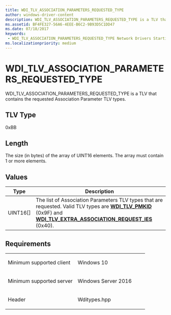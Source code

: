 ```yaml
---
title: WDI_TLV_ASSOCIATION_PARAMETERS_REQUESTED_TYPE
author: windows-driver-content
description: WDI_TLV_ASSOCIATION_PARAMETERS_REQUESTED_TYPE is a TLV that contains the requested Association Parameter TLV types.
ms.assetid: BF4FE327-56A6-4EEE-B6C2-9B93D5C1DD47
ms.date: 07/18/2017
keywords:
 - WDI_TLV_ASSOCIATION_PARAMETERS_REQUESTED_TYPE Network Drivers Starting with Windows Vista
ms.localizationpriority: medium
---
```


# WDI\_TLV\_ASSOCIATION\_PARAMETERS\_REQUESTED\_TYPE


WDI\_TLV\_ASSOCIATION\_PARAMETERS\_REQUESTED\_TYPE is a TLV that contains the requested Association Parameter TLV types.

## TLV Type


0xBB

## Length


The size (in bytes) of the array of UINT16 elements. The array must contain 1 or more elements.

## Values


| Type       | Description                                                                                                                                                                                                                                  |
|------------|----------------------------------------------------------------------------------------------------------------------------------------------------------------------------------------------------------------------------------------------|
| UINT16\[\] | The list of Association Parameters TLV types that are requested. Valid TLV types are [**WDI\_TLV\_PMKID**](wdi-tlv-pmkid.md) (0x9F) and [**WDI\_TLV\_EXTRA\_ASSOCIATION\_REQUEST\_IES**](wdi-tlv-extra-association-request-ies.md) (0x40). |

 

Requirements
------------

<table>
<colgroup>
<col width="50%" />
<col width="50%" />
</colgroup>
<tbody>
<tr class="odd">
<td><p>Minimum supported client</p></td>
<td><p>Windows 10</p></td>
</tr>
<tr class="even">
<td><p>Minimum supported server</p></td>
<td><p>Windows Server 2016</p></td>
</tr>
<tr class="odd">
<td><p>Header</p></td>
<td>Wditypes.hpp</td>
</tr>
</tbody>
</table>

 

 





